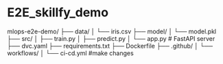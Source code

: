 # E2E_skillfy_demo

mlops-e2e-demo/
├── data/
│   └── iris.csv
├── model/
│   └── model.pkl
├── src/
│   ├── train.py
│   ├── predict.py
│   └── app.py          # FastAPI server
├── dvc.yaml
├── requirements.txt
├── Dockerfile
├── .github/
│   └── workflows/
│       └── ci-cd.yml
#make changes